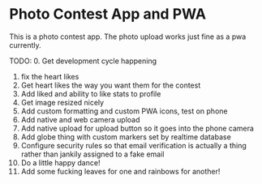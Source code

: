 # Photo Contest App and PWA

This is a photo contest app.  The photo upload works just fine as a pwa currently.

TODO: 
0. Get development cycle happening
1. fix the heart likes 
2. Get heart likes the way you want them for the contest
3. Add liked and ability to like stats to profile
4. Get image resized nicely
5. Add custom formatting and custom PWA icons, test on phone
6. Add native and web camera upload
7. Add native upload for upload button so it goes into the phone camera
8. Add globe thing with custom markers set by realtime database
9. Configure security rules so that email verification is actually a thing rather than jankily assigned to a fake email
10. Do a little happy dance!
11. Add some fucking leaves for one and rainbows for another!
